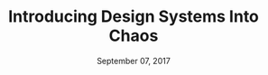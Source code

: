 ---
layout: post
date: September 07, 2017
title: Introducing Design Systems Into Chaos
speaker: Diana Mounter
link: https://www.youtube.com/watch?v=FZSi1bK-BRM
image: images/talks/systems-chaos.jpg
description: Diana Mounter, Design Systems Lead at GitHub shares practical examples on setting up a design system, what to prioritize, and how to make a big impact to customers and colleagues.

---